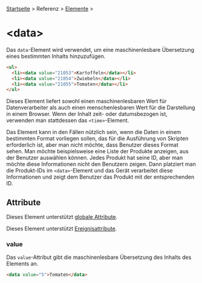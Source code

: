 [Startseite](../../../../) > Referenz > [Elemente](../Elemente_Alphabetisch.md) >

# \<data>

Das `data`-Element wird verwendet, um eine maschinenlesbare Übersetzung eines bestimmten Inhalts hinzuzufügen.

```html
<ul>
  <li><data value="21053">Kartoffeln</data></li>
  <li><data value="21054">Zwiebeln</data></li>
  <li><data value="21055">Tomaten</data></li>
</ul>
```

Dieses Element liefert sowohl einen maschinenlesbaren Wert für Datenverarbeiter als auch einen menschenlesbaren Wert für die Darstellung in einem Browser. Wenn der Inhalt zeit- oder datumsbezogen ist, verwenden man stattdessen das `<time>`-Element.

Das Element kann in den Fällen nützlich sein, wenn die Daten in einem bestimmten Format vorliegen sollen, das für die Ausführung von Skripten erforderlich ist, aber man nicht möchte, dass Benutzer dieses Format sehen. Man möchte beispielsweise eine Liste der Produkte anzeigen, aus der Benutzer auswählen können. Jedes Produkt hat seine ID, aber man möchte diese Informationen nicht den Benutzern zeigen. Dann platziert man die Produkt-IDs im `<data>`-Element und das Gerät verarbeitet diese Informationen und zeigt dem Benutzer das Produkt mit der entsprechenden ID.

## Attribute

Dieses Element unterstützt [globale Attribute](../Globale_Attribute.md).

Dieses Element unterstützt [Ereignisattribute](../Ereignisattribute.md).

### value

Das `value`-Attribut gibt die maschinenlesbare Übersetzung des Inhalts des Elements an.

```html
<data value="5">Tomaten</data>
```
